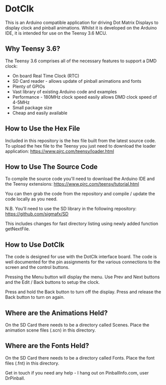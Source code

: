# DotClk
This is an Arduino compatible application for driving Dot Matrix Displays to display clock and pinball animations.
Whilst it is developed on the Arduino IDE, it is intended for use on the Teensy 3.6 MCU.

## Why Teensy 3.6?
The Teensy 3.6 comprises all of the necessary features to support a DMD clock:
* On board Real Time Clock (RTC)
* SD Card reader - allows update of pinball animations and fonts
* Plenty of GPIOs
* Vast library of existing Arduino code and examples
* Performance - 180MHz clock speed easily allows DMD clock speed of 4-5MHz
* Small package size
* Cheap and easily available

## How to Use the Hex File
Included in this repository is the hex file built from the latest source code. To upload the hex file to the Teensy you just need to download the loader application:
https://www.pjrc.com/teensy/loader.html

## How to Use The Source Code
To compile the source code you'll need to download the Arduino IDE and the Teensy extensions:
https://www.pjrc.com/teensy/tutorial.html

You can then grab the code from the repository and compile / update the code locally as you need.

N.B. You'll need to use the SD library in the following repository:
https://github.com/sigmafx/SD

This includes changes for fast directory listing using newly added function getNextFile.

## How to Use DotClk
The code is designed for use with the DotClk interface board. The code is well documented for the pin assignments for the various connections to the screen and the control buttons.

Pressing the Menu button will display the menu. Use Prev and Next buttons and the Edit / Back buttons to setup the clock.

Press and hold the Back button to turn off the display. Press and release the Back button to turn on again.

## Where are the Animations Held?
On the SD Card there needs to be a directory called Scenes. Place the animation scene files (.scn) in this directory.

## Where are the Fonts Held?
On the SD Card there needs to be a directory called Fonts. Place the font files (.fnt) in this directory.

Get in touch if you need any help - I hang out on PinballInfo.com, user DrPinball.
